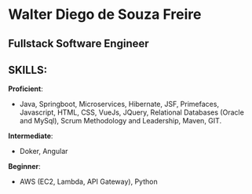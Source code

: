# Walter Diego de Souza Freire
## Fullstack Software Engineer
## SKILLS:

**Proficient**:
- Java, Springboot, Microservices, Hibernate, JSF, Primefaces, Javascript, HTML, CSS, VueJs, JQuery, Relational Databases (Oracle and MySql), Scrum Methodology and Leadership, Maven, GIT.

**Intermediate**:
- Doker, Angular

**Beginner**:
- AWS (EC2, Lambda, API Gateway), Python
